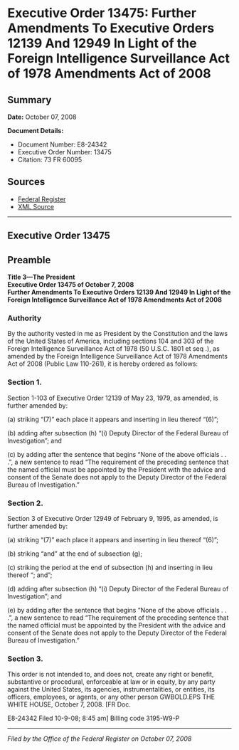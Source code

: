 # Executive Order 13475: Further Amendments To Executive Orders 12139 And 12949 In Light of the Foreign Intelligence Surveillance Act of 1978 Amendments Act of 2008

## Summary

**Date:** October 07, 2008

**Document Details:**
- Document Number: E8-24342
- Executive Order Number: 13475
- Citation: 73 FR 60095

## Sources
- [Federal Register](https://www.federalregister.gov/documents/2008/10/10/E8-24342/further-amendments-to-executive-orders-12139-and-12949-in-light-of-the-foreign-intelligence)
- [XML Source](https://www.federalregister.gov/documents/full_text/xml/2008/10/10/E8-24342.xml)

---

## Executive Order 13475

## Preamble

**Title 3—The President**  
**Executive Order 13475 of October 7, 2008**  
**Further Amendments To Executive Orders 12139 And 12949 In Light of the Foreign Intelligence Surveillance Act of 1978 Amendments Act of 2008**

### Authority

By the authority vested in me as President by the Constitution and the laws of the United States of America, including sections 104 and 303 of the Foreign Intelligence Surveillance Act of 1978 (50 U.S.C. 1801 
et seq
.), as amended by the Foreign Intelligence Surveillance Act of 1978 Amendments Act of 2008 (Public Law 110-261), it is hereby ordered as follows:
### Section 1.

Section 1-103 of Executive Order 12139 of May 23, 1979, as amended, is further amended by:

(a) striking “(7)” each place it appears and inserting in lieu thereof “(6)”;

(b) adding after subsection (h) “(i) Deputy Director of the Federal Bureau of Investigation”; and

(c) by adding after the sentence that begins “None of the above officials . . .”, a new sentence to read “The requirement of the preceding sentence that the named official must be appointed by the President with the advice and consent of the Senate does not apply to the Deputy Director of the Federal Bureau of Investigation.”
### Section 2.

Section 3 of Executive Order 12949 of February 9, 1995, as amended, is further amended by:

(a) striking “(7)” each place it appears and inserting in lieu thereof “(6)”;

(b) striking “and” at the end of subsection (g);

(c) striking the period at the end of subsection (h) and inserting in lieu thereof “; and”;

(d) adding after subsection (h) “(i) Deputy Director of the Federal Bureau of Investigation”; and

(e) by adding after the sentence that begins “None of the above officials . . .”, a new sentence to read “The requirement of the preceding sentence that the named official must be appointed by the President with the advice and consent of the Senate does not apply to the Deputy Director of the Federal Bureau of Investigation.”
### Section 3.

This order is not intended to, and does not, create any right or benefit, substantive or procedural, enforceable at law or in equity, by any party against the United States, its agencies, instrumentalities, or entities, its officers, employees, or agents, or any other person
GWBOLD.EPS
THE WHITE HOUSE,
October 7, 2008.
[FR Doc.

E8-24342
Filed 10-9-08; 8:45 am]
Billing code 3195-W9-P

---

*Filed by the Office of the Federal Register on October 07, 2008*
